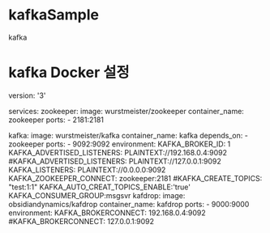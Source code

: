 # kafkaSample
kafka

# kafka Docker 설정
version: '3'

services:
  zookeeper:
    image: wurstmeister/zookeeper
    container_name: zookeeper
    ports:
      - 2181:2181

  kafka:
    image: wurstmeister/kafka
    container_name: kafka
    depends_on:
      - zookeeper
    ports:
      - 9092:9092
    environment:
      KAFKA_BROKER_ID: 1
      KAFKA_ADVERTISED_LISTENERS: PLAINTEXT://192.168.0.4:9092
      #KAFKA_ADVERTISED_LISTENERS: PLAINTEXT://127.0.0.1:9092
      KAFKA_LISTENERS: PLAINTEXT://0.0.0.0:9092
      KAFKA_ZOOKEEPER_CONNECT: zookeeper:2181
      #KAFKA_CREATE_TOPICS: "test:1:1"
      KAFKA_AUTO_CREAT_TOPICS_ENABLE:'true'
      KAFKA_CONSUMER_GROUP:msgsvr
  kafdrop:
    image: obsidiandynamics/kafdrop
    container_name: kafdrop
    ports:
      - 9000:9000
    environment:
      KAFKA_BROKERCONNECT: 192.168.0.4:9092
      #KAFKA_BROKERCONNECT: 127.0.0.1:9092
